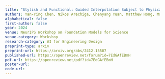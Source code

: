 ```yaml
---
title: "Stylish and Functional: Guided Interpolation Subject to Physical Constraints"
authors: Yan-Ying Chen, Nikos Arechiga, Chenyang Yuan, Matthew Hong, Matt Klenk, Charlene Wu
alphabetical: false
first-author: false
year: 2024
venue: NeurIPS Workshop on Foundation Models for Science
venue-category: Workshop
research-category: AI for Engineering Design
preprint-type: arxiv
preprint-url: https://arxiv.org/abs/2412.15507
published-url: https://openreview.net/forum?id=7EdGAfEBmH
pdf-url: https://openreview.net/pdf?id=7EdGAfEBmH
poster-url:
code-url:
---
```


